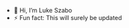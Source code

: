 - 👋 Hi, I’m Luke Szabo
- ⚡ Fun fact: This will surely be updated

<!---
szabolk/szabolk is a ✨ special ✨ repository because its `README.md` (this file) appears on your GitHub profile.
You can click the Preview link to take a look at your changes.
--->
